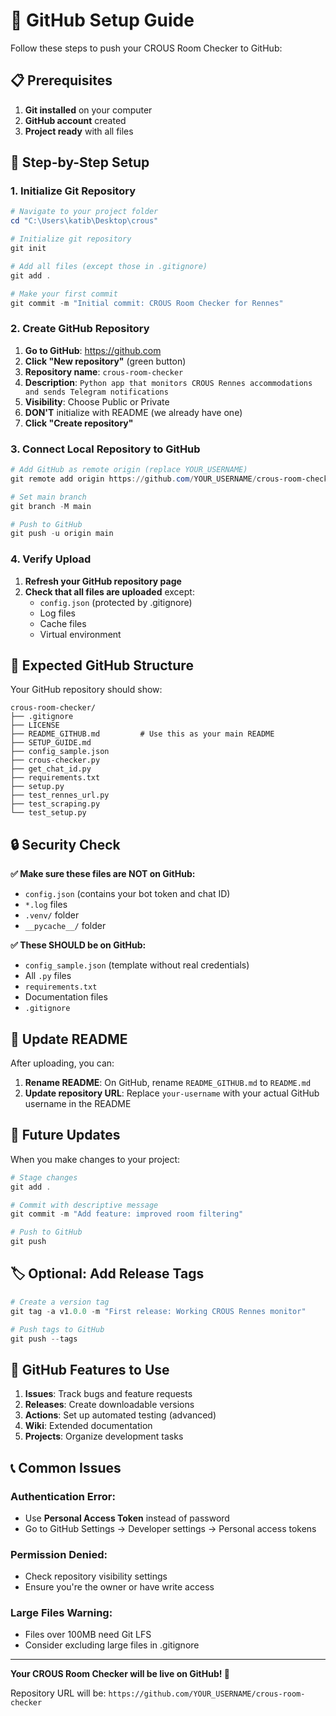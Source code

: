 # 🚀 GitHub Setup Guide

Follow these steps to push your CROUS Room Checker to GitHub:

## 📋 Prerequisites

1. **Git installed** on your computer
2. **GitHub account** created
3. **Project ready** with all files

## 🔧 Step-by-Step Setup

### 1. Initialize Git Repository

```powershell
# Navigate to your project folder
cd "C:\Users\katib\Desktop\crous"

# Initialize git repository
git init

# Add all files (except those in .gitignore)
git add .

# Make your first commit
git commit -m "Initial commit: CROUS Room Checker for Rennes"
```

### 2. Create GitHub Repository

1. **Go to GitHub**: https://github.com
2. **Click "New repository"** (green button)
3. **Repository name**: `crous-room-checker`
4. **Description**: `Python app that monitors CROUS Rennes accommodations and sends Telegram notifications`
5. **Visibility**: Choose Public or Private
6. **DON'T** initialize with README (we already have one)
7. **Click "Create repository"**

### 3. Connect Local Repository to GitHub

```powershell
# Add GitHub as remote origin (replace YOUR_USERNAME)
git remote add origin https://github.com/YOUR_USERNAME/crous-room-checker.git

# Set main branch
git branch -M main

# Push to GitHub
git push -u origin main
```

### 4. Verify Upload

1. **Refresh your GitHub repository page**
2. **Check that all files are uploaded** except:
   - `config.json` (protected by .gitignore)
   - Log files
   - Cache files
   - Virtual environment

## 📁 Expected GitHub Structure

Your GitHub repository should show:

```
crous-room-checker/
├── .gitignore
├── LICENSE
├── README_GITHUB.md         # Use this as your main README
├── SETUP_GUIDE.md
├── config_sample.json
├── crous-checker.py
├── get_chat_id.py
├── requirements.txt
├── setup.py
├── test_rennes_url.py
├── test_scraping.py
└── test_setup.py
```

## 🔒 Security Check

**✅ Make sure these files are NOT on GitHub:**

- `config.json` (contains your bot token and chat ID)
- `*.log` files
- `.venv/` folder
- `__pycache__/` folder

**✅ These SHOULD be on GitHub:**

- `config_sample.json` (template without real credentials)
- All `.py` files
- `requirements.txt`
- Documentation files
- `.gitignore`

## 📝 Update README

After uploading, you can:

1. **Rename README**: On GitHub, rename `README_GITHUB.md` to `README.md`
2. **Update repository URL**: Replace `your-username` with your actual GitHub username in the README

## 🎯 Future Updates

When you make changes to your project:

```powershell
# Stage changes
git add .

# Commit with descriptive message
git commit -m "Add feature: improved room filtering"

# Push to GitHub
git push
```

## 🏷️ Optional: Add Release Tags

```powershell
# Create a version tag
git tag -a v1.0.0 -m "First release: Working CROUS Rennes monitor"

# Push tags to GitHub
git push --tags
```

## 🌟 GitHub Features to Use

1. **Issues**: Track bugs and feature requests
2. **Releases**: Create downloadable versions
3. **Actions**: Set up automated testing (advanced)
4. **Wiki**: Extended documentation
5. **Projects**: Organize development tasks

## 📞 Common Issues

### Authentication Error:

- Use **Personal Access Token** instead of password
- Go to GitHub Settings → Developer settings → Personal access tokens

### Permission Denied:

- Check repository visibility settings
- Ensure you're the owner or have write access

### Large Files Warning:

- Files over 100MB need Git LFS
- Consider excluding large files in .gitignore

---

**Your CROUS Room Checker will be live on GitHub! 🎉**

Repository URL will be: `https://github.com/YOUR_USERNAME/crous-room-checker`
